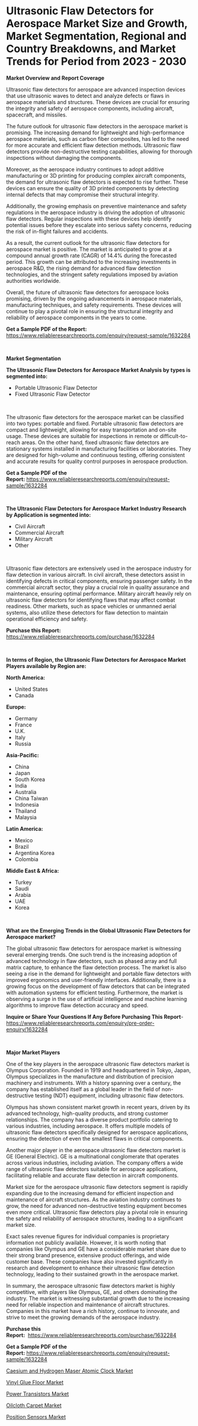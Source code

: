 <p><h1>Ultrasonic Flaw Detectors for Aerospace Market Size and Growth, Market Segmentation, Regional and Country Breakdowns, and Market Trends for Period from 2023 -  2030</h1></p><p><strong>Market Overview and Report Coverage</strong></p>
<p><p>Ultrasonic flaw detectors for aerospace are advanced inspection devices that use ultrasonic waves to detect and analyze defects or flaws in aerospace materials and structures. These devices are crucial for ensuring the integrity and safety of aerospace components, including aircraft, spacecraft, and missiles.</p><p>The future outlook for ultrasonic flaw detectors in the aerospace market is promising. The increasing demand for lightweight and high-performance aerospace materials, such as carbon fiber composites, has led to the need for more accurate and efficient flaw detection methods. Ultrasonic flaw detectors provide non-destructive testing capabilities, allowing for thorough inspections without damaging the components.</p><p>Moreover, as the aerospace industry continues to adopt additive manufacturing or 3D printing for producing complex aircraft components, the demand for ultrasonic flaw detectors is expected to rise further. These devices can ensure the quality of 3D printed components by detecting internal defects that may compromise their structural integrity.</p><p>Additionally, the growing emphasis on preventive maintenance and safety regulations in the aerospace industry is driving the adoption of ultrasonic flaw detectors. Regular inspections with these devices help identify potential issues before they escalate into serious safety concerns, reducing the risk of in-flight failures and accidents.</p><p>As a result, the current outlook for the ultrasonic flaw detectors for aerospace market is positive. The market is anticipated to grow at a compound annual growth rate (CAGR) of 14.4% during the forecasted period. This growth can be attributed to the increasing investments in aerospace R&D, the rising demand for advanced flaw detection technologies, and the stringent safety regulations imposed by aviation authorities worldwide.</p><p>Overall, the future of ultrasonic flaw detectors for aerospace looks promising, driven by the ongoing advancements in aerospace materials, manufacturing techniques, and safety requirements. These devices will continue to play a pivotal role in ensuring the structural integrity and reliability of aerospace components in the years to come.</p></p>
<p><strong>Get a Sample PDF of the Report:</strong> <a href="https://www.reliableresearchreports.com/enquiry/request-sample/1632284">https://www.reliableresearchreports.com/enquiry/request-sample/1632284</a></p>
<p>&nbsp;</p>
<p><strong>Market Segmentation</strong></p>
<p><strong>The Ultrasonic Flaw Detectors for Aerospace Market Analysis by types is segmented into:</strong></p>
<p><ul><li>Portable Ultrasonic Flaw Detector</li><li>Fixed Ultrasonic Flaw Detector</li></ul></p>
<p>&nbsp;</p>
<p><p>The ultrasonic flaw detectors for the aerospace market can be classified into two types: portable and fixed. Portable ultrasonic flaw detectors are compact and lightweight, allowing for easy transportation and on-site usage. These devices are suitable for inspections in remote or difficult-to-reach areas. On the other hand, fixed ultrasonic flaw detectors are stationary systems installed in manufacturing facilities or laboratories. They are designed for high-volume and continuous testing, offering consistent and accurate results for quality control purposes in aerospace production.</p></p>
<p><strong>Get a Sample PDF of the Report:</strong>&nbsp;<a href="https://www.reliableresearchreports.com/enquiry/request-sample/1632284">https://www.reliableresearchreports.com/enquiry/request-sample/1632284</a></p>
<p>&nbsp;</p>
<p><strong>The Ultrasonic Flaw Detectors for Aerospace Market Industry Research by Application is segmented into:</strong></p>
<p><ul><li>Civil Aircraft</li><li>Commercial Aircraft</li><li>Military Aircraft</li><li>Other</li></ul></p>
<p>&nbsp;</p>
<p><p>Ultrasonic flaw detectors are extensively used in the aerospace industry for flaw detection in various aircraft. In civil aircraft, these detectors assist in identifying defects in critical components, ensuring passenger safety. In the commercial aircraft sector, they play a crucial role in quality assurance and maintenance, ensuring optimal performance. Military aircraft heavily rely on ultrasonic flaw detectors for identifying flaws that may affect combat readiness. Other markets, such as space vehicles or unmanned aerial systems, also utilize these detectors for flaw detection to maintain operational efficiency and safety.</p></p>
<p><strong>Purchase this Report:</strong>&nbsp; <a href="https://www.reliableresearchreports.com/purchase/1632284">https://www.reliableresearchreports.com/purchase/1632284</a></p>
<p>&nbsp;</p>
<p><strong>In terms of Region, the Ultrasonic Flaw Detectors for Aerospace Market Players available by Region are:</strong></p>
<p>
    <p> <strong> North America: </strong>
        <ul>
            <li>United States</li>
            <li>Canada</li>
        </ul>
        </p> 
    <p> <strong> Europe: </strong>
        <ul>
            <li>Germany</li>
            <li>France</li>
            <li>U.K.</li>
            <li>Italy</li>
            <li>Russia</li>
        </ul>
        </p> 
    <p> <strong> Asia-Pacific: </strong>
        <ul>
            <li>China</li>
            <li>Japan</li>
            <li>South Korea</li>
            <li>India</li>
            <li>Australia</li>
            <li>China Taiwan</li>
            <li>Indonesia</li>
            <li>Thailand</li>
            <li>Malaysia</li>
        </ul>
        </p> 
    <p> <strong> Latin America: </strong>
        <ul>
            <li>Mexico</li>
            <li>Brazil</li>
            <li>Argentina Korea</li>
            <li>Colombia</li>
        </ul>
        </p> 
    <p> <strong> Middle East & Africa: </strong>
        <ul>
            <li>Turkey</li>
            <li>Saudi</li>
            <li>Arabia</li>
            <li>UAE</li>
            <li>Korea</li>
        </ul>
    </p>
    </p>
<p>&nbsp;</p>
<p><strong>What are the Emerging Trends in the Global Ultrasonic Flaw Detectors for Aerospace market?</strong></p>
<p><p>The global ultrasonic flaw detectors for aerospace market is witnessing several emerging trends. One such trend is the increasing adoption of advanced technology in flaw detectors, such as phased array and full matrix capture, to enhance the flaw detection process. The market is also seeing a rise in the demand for lightweight and portable flaw detectors with improved ergonomics and user-friendly interfaces. Additionally, there is a growing focus on the development of flaw detectors that can be integrated with automation systems for efficient testing. Furthermore, the market is observing a surge in the use of artificial intelligence and machine learning algorithms to improve flaw detection accuracy and speed.</p></p>
<p><strong>Inquire or Share Your Questions If Any Before Purchasing This Report</strong>- <a href="https://www.reliableresearchreports.com/enquiry/pre-order-enquiry/1632284">https://www.reliableresearchreports.com/enquiry/pre-order-enquiry/1632284</a></p>
<p>&nbsp;</p>
<p><strong>Major Market Players</strong></p>
<p><p>One of the key players in the aerospace ultrasonic flaw detectors market is Olympus Corporation. Founded in 1919 and headquartered in Tokyo, Japan, Olympus specializes in the manufacture and distribution of precision machinery and instruments. With a history spanning over a century, the company has established itself as a global leader in the field of non-destructive testing (NDT) equipment, including ultrasonic flaw detectors.</p><p>Olympus has shown consistent market growth in recent years, driven by its advanced technology, high-quality products, and strong customer relationships. The company has a diverse product portfolio catering to various industries, including aerospace. It offers multiple models of ultrasonic flaw detectors specifically designed for aerospace applications, ensuring the detection of even the smallest flaws in critical components.</p><p>Another major player in the aerospace ultrasonic flaw detectors market is GE (General Electric). GE is a multinational conglomerate that operates across various industries, including aviation. The company offers a wide range of ultrasonic flaw detectors suitable for aerospace applications, facilitating reliable and accurate flaw detection in aircraft components.</p><p>Market size for the aerospace ultrasonic flaw detectors segment is rapidly expanding due to the increasing demand for efficient inspection and maintenance of aircraft structures. As the aviation industry continues to grow, the need for advanced non-destructive testing equipment becomes even more critical. Ultrasonic flaw detectors play a pivotal role in ensuring the safety and reliability of aerospace structures, leading to a significant market size.</p><p>Exact sales revenue figures for individual companies is proprietary information not publicly available. However, it is worth noting that companies like Olympus and GE have a considerable market share due to their strong brand presence, extensive product offerings, and wide customer base. These companies have also invested significantly in research and development to enhance their ultrasonic flaw detection technology, leading to their sustained growth in the aerospace market.</p><p>In summary, the aerospace ultrasonic flaw detectors market is highly competitive, with players like Olympus, GE, and others dominating the industry. The market is witnessing substantial growth due to the increasing need for reliable inspection and maintenance of aircraft structures. Companies in this market have a rich history, continue to innovate, and strive to meet the growing demands of the aerospace industry.</p></p>
<p><strong>Purchase this Report:</strong>&nbsp;&nbsp;<a href="https://www.reliableresearchreports.com/purchase/1632284">https://www.reliableresearchreports.com/purchase/1632284</a></p>
<p></p>
<p><strong>Get a Sample PDF of the Report:</strong>&nbsp;<a href="https://www.reliableresearchreports.com/enquiry/request-sample/1632284">https://www.reliableresearchreports.com/enquiry/request-sample/1632284</a></p>
<p><p><a href="https://medium.com/@toneygrimes2023/caesium-and-hydrogen-maser-atomic-clock-market-size-and-market-trends-complete-industry-overview-b7ac54d735e6">Caesium and Hydrogen Maser Atomic Clock Market</a></p><p><a href="https://github.com/luckyshygirl/Market-Research-Report-List-1/blob/main/vinyl-glue-floor-market.md">Vinyl Glue Floor Market</a></p><p><a href="https://www.linkedin.com/pulse/decoding-power-transistors-market-deep-dive-latest-trends-cizve/">Power Transistors Market</a></p><p><a href="https://github.com/vimar16th/Market-Research-Report-List-1/blob/main/oilcloth-carpet-market.md">Oilcloth Carpet Market</a></p><p><a href="https://www.linkedin.com/pulse/position-sensors-market-size-share-global-analysis-report-wq8me/">Position Sensors Market</a></p></p>
